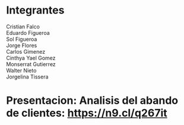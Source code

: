 # Integrantes

Cristian Falco  
Eduardo Figueroa  
Sol Figueroa  
Jorge Flores  
Carlos Gimenez  
Cinthya Yael Gomez  
Monserrat Gutierrez  
Walter Nieto  
Jorgelina Tissera  


# Presentacion: Analisis del abando de clientes: https://n9.cl/q267it
